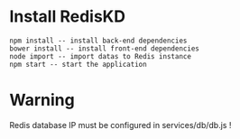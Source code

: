 # Install RedisKD
```
npm install -- install back-end dependencies
bower install -- install front-end dependencies
node import -- import datas to Redis instance
npm start -- start the application
```

# Warning
Redis database IP must be configured in services/db/db.js !